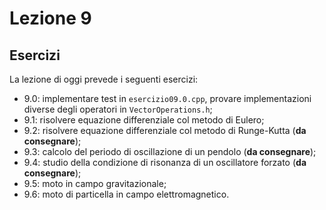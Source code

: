# Lezione 9

## Esercizi

La lezione di oggi prevede i seguenti esercizi:

- 9.0: implementare test in `esercizio09.0.cpp`, provare implementazioni diverse degli operatori in `VectorOperations.h`;
- 9.1: risolvere equazione differenziale col metodo di Eulero;
- 9.2: risolvere equazione differenziale col metodo di Runge-Kutta (**da consegnare**);
- 9.3: calcolo del periodo di oscillazione di un pendolo (**da consegnare**);
- 9.4: studio della condizione di risonanza di un oscillatore forzato (**da consegnare**);
- 9.5: moto in campo gravitazionale;
- 9.6: moto di particella in campo elettromagnetico.
